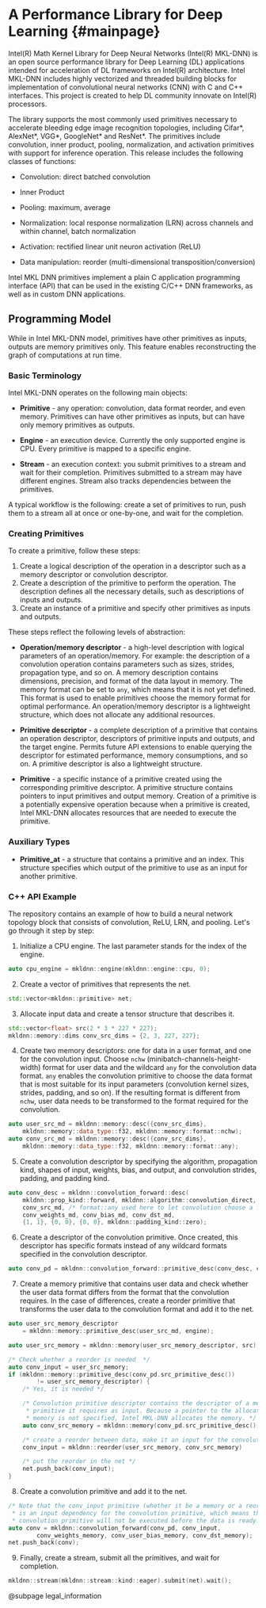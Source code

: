 A Performance Library for Deep Learning {#mainpage}
================

Intel(R) Math Kernel Library for Deep Neural Networks (Intel(R) MKL-DNN) is an
open source performance library for Deep Learning (DL) applications intended
for acceleration of DL frameworks on Intel(R) architecture. Intel MKL-DNN
includes highly vectorized and threaded building blocks for implementation of
convolutional neural networks (CNN) with C and C++ interfaces. This
project is created to help DL community innovate on Intel(R) processors.

The library supports the most commonly used primitives necessary to accelerate
bleeding edge image recognition topologies, including Cifar*, AlexNet*, VGG*, 
GoogleNet* and ResNet*. The primitives include convolution, inner product, 
pooling, normalization, and activation primitives with support for inference
operation. This release includes the following classes of functions:

* Convolution: direct batched convolution

* Inner Product

* Pooling: maximum, average

* Normalization: local response normalization (LRN) across channels and within channel, batch normalization

* Activation: rectified linear unit neuron activation (ReLU)

* Data manipulation: reorder (multi-dimensional transposition/conversion)

Intel MKL DNN primitives implement a plain C application programming
interface (API) that can be used in the existing C/C++ DNN frameworks, as well
as in custom DNN applications.

## Programming Model

While in Intel MKL-DNN model, primitives have other primitives as inputs, outputs are
memory primitives only. This feature enables reconstructing the graph of
computations at run time.


### Basic Terminology

Intel MKL-DNN operates on the following main objects:

* **Primitive** - any operation: convolution, data format reorder, and even
  memory. Primitives can have other primitives as inputs, but can have only
  memory primitives as outputs.

* **Engine** - an execution device. Currently the only supported engine is CPU.
  Every primitive is mapped to a specific engine.

* **Stream** - an execution context: you submit primitives to a stream and
  wait for their completion. Primitives submitted to a stream may have
  different engines. Stream also tracks dependencies between the primitives.

A typical workflow is the following: create a set of primitives to run,
push them to a stream all at once or one-by-one, and wait for the completion.

### Creating Primitives

To create a primitive, follow these steps:
1. Create a logical description of the operation in a descriptor such as a memory
   descriptor or convolution descriptor.
2. Create a description of the primitive to perform the operation. The description
   defines all the necessary details, such as descriptions of inputs and outputs.
3. Create an instance of a primitive and specify other primitives as inputs
   and outputs.

These steps reflect the following levels of abstraction:

* **Operation/memory descriptor** - a high-level description with logical
  parameters of an operation/memory. For example: the description of a
  convolution operation contains parameters such as sizes, strides, propagation
  type, and so on. A memory description contains dimensions, precision, and
  format of the data layout in memory. The memory format can be set to `any`, which
  means that it is not yet defined. This format is used to enable primitives choose
  the memory format for optimal performance. An operation/memory descriptor is a
  lightweight structure, which does not allocate any additional resources.

* **Primitive descriptor** - a complete description of a primitive that contains
  an operation descriptor, descriptors of primitive inputs and outputs, and the
  target engine. Permits future API extensions to enable querying the descriptor
  for estimated performance, memory consumptions, and so on. A primitive
  descriptor is also a lightweight structure.

* **Primitive** - a specific instance of a primitive created using the
  corresponding primitive descriptor. A primitive structure contains pointers
  to input primitives and output memory. Creation of a primitive is a potentially
  expensive operation because when a primitive is created, Intel MKL-DNN allocates
  resources that are needed to execute the primitive.

### Auxiliary Types

* **Primitive_at** - a structure that contains a primitive and an index. This
  structure specifies which output of the primitive to use as an input for
  another primitive.

### C++ API Example

The repository contains an example of how to build a neural network topology
block that consists of convolution, ReLU, LRN, and pooling. Let's go through it
step by step:


1. Initialize a CPU engine. The last parameter stands for the index of the
   engine.
~~~cpp
auto cpu_engine = mkldnn::engine(mkldnn::engine::cpu, 0);
~~~

2. Create a vector of primitives that represents the net.
~~~cpp
std::vector<mkldnn::primitive> net;
~~~

3. Allocate input data and create a tensor structure that describes it.
~~~cpp
std::vector<float> src(2 * 3 * 227 * 227);
mkldnn::memory::dims conv_src_dims = {2, 3, 227, 227};
~~~

4. Create two memory descriptors: one for data in a user format, and one for
   the convolution input. Choose `nchw` (minibatch-channels-height-width)
   format for user data and the wildcard `any` for the convolution data format.
  `any` enables the convolution primitive to choose the data format
   that is most suitable for its input parameters (convolution kernel
   sizes, strides, padding, and so on). If the resulting format is different
   from `nchw`, user data needs to be transformed to the format required for
   the convolution.
~~~cpp
auto user_src_md = mkldnn::memory::desc({conv_src_dims},
    mkldnn::memory::data_type::f32, mkldnn::memory::format::nchw);
auto conv_src_md = mkldnn::memory::desc({conv_src_dims},
    mkldnn::memory::data_type::f32, mkldnn::memory::format::any);
~~~

5. Create a convolution descriptor by specifying the algorithm, propagation
   kind, shapes of input, weights, bias, and output, and convolution strides,
   padding, and padding kind.
~~~cpp
auto conv_desc = mkldnn::convolution_forward::desc(
    mkldnn::prop_kind::forward, mkldnn::algorithm::convolution_direct,
    conv_src_md, /* format::any used here to let convolution choose a format */
    conv_weights_md, conv_bias_md, conv_dst_md,
    {1, 1}, {0, 0}, {0, 0}, mkldnn::padding_kind::zero);
~~~

6. Create a descriptor of the convolution primitive. Once created, this descriptor
   has specific formats instead of any wildcard formats specified
   in the convolution descriptor.
~~~cpp
auto conv_pd = mkldnn::convolution_forward::primitive_desc(conv_desc, cpu_engine);
~~~

7. Create a memory primitive that contains user data and check whether the user
   data format differs from the format that the convolution requires. In the case
   of differences, create a reorder primitive that transforms the user data to the
   convolution format and add it to the net.
~~~cpp
auto user_src_memory_descriptor
    = mkldnn::memory::primitive_desc(user_src_md, engine);

auto user_src_memory = mkldnn::memory(user_src_memory_descriptor, src);

/* Check whether a reorder is needed  */
auto conv_input = user_src_memory;
if (mkldnn::memory::primitive_desc(conv_pd.src_primitive_desc())
        != user_src_memory_descriptor) {
    /* Yes, it is needed */

    /* Convolution primitive descriptor contains the descriptor of a memory
     * primitive it requires as input. Because a pointer to the allocated
     * memory is not specified, Intel MKL-DNN allocates the memory. */
    auto conv_src_memory = mkldnn::memory(conv_pd.src_primitive_desc());

    /* create a reorder between data, make it an input for the convolution */
    conv_input = mkldnn::reorder(user_src_memory, conv_src_memory)

    /* put the reorder in the net */
    net.push_back(conv_input);
}
~~~

8. Create a convolution primitive and add it to the net.
~~~cpp
/* Note that the conv_input primitive (whether it be a memory or a reorder)
 * is an input dependency for the convolution primitive, which means that the
 * convolution primitive will not be executed before the data is ready. */
auto conv = mkldnn::convolution_forward(conv_pd, conv_input,
        conv_weights_memory, conv_user_bias_memory, conv_dst_memory);
net.push_back(conv);
~~~

9. Finally, create a stream, submit all the primitives, and wait for
    completion.
~~~cpp
mkldnn::stream(mkldnn::stream::kind::eager).submit(net).wait();
~~~

@subpage legal_information


